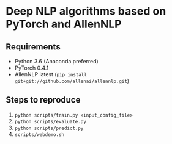 # Deep NLP algorithms based on PyTorch and AllenNLP

## Requirements
 - Python 3.6 (Anaconda preferred)
 - PyTorch 0.4.1
 - AllenNLP latest (`pip install git+git://github.com/allenai/allennlp.git`)

## Steps to reproduce
 1. `python scripts/train.py <input_config_file>`
 2. `python scripts/evaluate.py`
 3. `python scripts/predict.py`
 4. `scripts/webdemo.sh`


